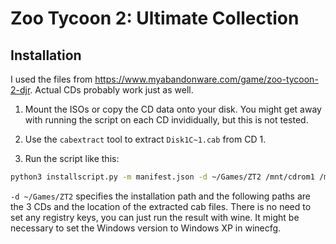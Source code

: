 # Zoo Tycoon 2: Ultimate Collection

## Installation

I used the files from https://www.myabandonware.com/game/zoo-tycoon-2-djr. Actual CDs probably work
just as well.

1. Mount the ISOs or copy the CD data onto your disk. You might get away with running the script
 on each CD invididually, but this is not tested.

2. Use the `cabextract` tool to extract `Disk1C~1.cab` from CD 1.

3. Run the script like this:

```sh
python3 installscript.py -m manifest.json -d ~/Games/ZT2 /mnt/cdrom1 /mnt/cdrom2 /mnt/cdrom3 /tmp/cab_extracted
```

`-d ~/Games/ZT2` specifies the installation path and the following paths are the 3 CDs and the
location of the extracted cab files. There is no need to set any registry keys, you can just run
the result with wine. It might be necessary to set the Windows version to Windows XP in winecfg.
